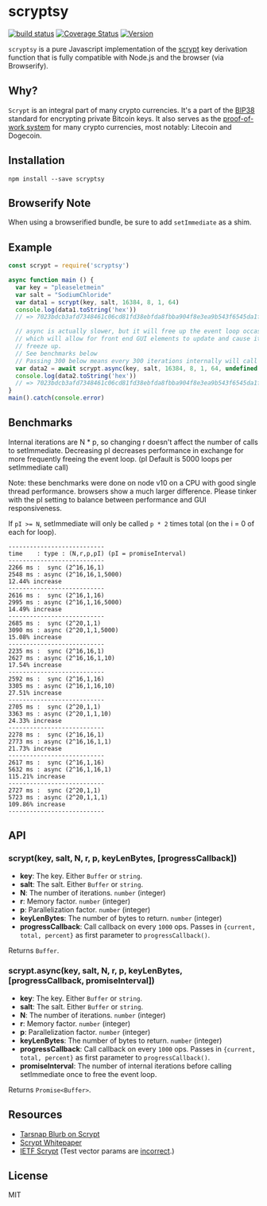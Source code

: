 scryptsy
========

[![build status](https://secure.travis-ci.org/cryptocoinjs/scryptsy.svg)](http://travis-ci.org/cryptocoinjs/scryptsy)
[![Coverage Status](https://img.shields.io/coveralls/cryptocoinjs/scryptsy.svg)](https://coveralls.io/r/cryptocoinjs/scryptsy)
[![Version](http://img.shields.io/npm/v/scryptsy.svg)](https://www.npmjs.org/package/scryptsy)

`scryptsy` is a pure Javascript implementation of the [scrypt][wiki] key derivation function that is fully compatible with Node.js and the browser (via Browserify).


Why?
----

`Scrypt` is an integral part of many crypto currencies. It's a part of the [BIP38](https://github.com/bitcoin/bips/blob/master/bip-0038.mediawiki) standard for encrypting private Bitcoin keys. It also serves as the [proof-of-work system](http://en.wikipedia.org/wiki/Proof-of-work_system) for many crypto currencies, most notably: Litecoin and Dogecoin.



Installation
------------

    npm install --save scryptsy



Browserify Note
------------

When using a browserified bundle, be sure to add `setImmediate` as a shim.



Example
-------

```js
const scrypt = require('scryptsy')

async function main () {
  var key = "pleaseletmein"
  var salt = "SodiumChloride"
  var data1 = scrypt(key, salt, 16384, 8, 1, 64)
  console.log(data1.toString('hex'))
  // => 7023bdcb3afd7348461c06cd81fd38ebfda8fbba904f8e3ea9b543f6545da1f2d5432955613f0fcf62d49705242a9af9e61e85dc0d651e40dfcf017b45575887

  // async is actually slower, but it will free up the event loop occasionally
  // which will allow for front end GUI elements to update and cause it to not
  // freeze up.
  // See benchmarks below
  // Passing 300 below means every 300 iterations internally will call setImmediate once
  var data2 = await scrypt.async(key, salt, 16384, 8, 1, 64, undefined, 300)
  console.log(data2.toString('hex'))
  // => 7023bdcb3afd7348461c06cd81fd38ebfda8fbba904f8e3ea9b543f6545da1f2d5432955613f0fcf62d49705242a9af9e61e85dc0d651e40dfcf017b45575887
}
main().catch(console.error)
```


Benchmarks
-------

Internal iterations are N * p, so changing r doesn't affect the number of calls to setImmediate.
Decreasing pI decreases performance in exchange for more frequently freeing the event loop.
(pI Default is 5000 loops per setImmediate call)

Note: these benchmarks were done on node v10 on a CPU with good single thread performance.
browsers show a much larger difference. Please tinker with the pI setting to balance between
performance and GUI responsiveness.

If `pI >= N`, setImmediate will only be called `p * 2` times total (on the i = 0 of each for loop).

```
---------------------------
time    : type : (N,r,p,pI) (pI = promiseInterval)
---------------------------
2266 ms :  sync (2^16,16,1)
2548 ms : async (2^16,16,1,5000)
12.44% increase
---------------------------
2616 ms :  sync (2^16,1,16)
2995 ms : async (2^16,1,16,5000)
14.49% increase
---------------------------
2685 ms :  sync (2^20,1,1)
3090 ms : async (2^20,1,1,5000)
15.08% increase
---------------------------
2235 ms :  sync (2^16,16,1)
2627 ms : async (2^16,16,1,10)
17.54% increase
---------------------------
2592 ms :  sync (2^16,1,16)
3305 ms : async (2^16,1,16,10)
27.51% increase
---------------------------
2705 ms :  sync (2^20,1,1)
3363 ms : async (2^20,1,1,10)
24.33% increase
---------------------------
2278 ms :  sync (2^16,16,1)
2773 ms : async (2^16,16,1,1)
21.73% increase
---------------------------
2617 ms :  sync (2^16,1,16)
5632 ms : async (2^16,1,16,1)
115.21% increase
---------------------------
2727 ms :  sync (2^20,1,1)
5723 ms : async (2^20,1,1,1)
109.86% increase
---------------------------
```

API
---

### scrypt(key, salt, N, r, p, keyLenBytes, [progressCallback])

- **key**: The key. Either `Buffer` or `string`.
- **salt**: The salt. Either `Buffer` or `string`.
- **N**: The number of iterations. `number` (integer)
- **r**: Memory factor. `number` (integer)
- **p**: Parallelization factor. `number` (integer)
- **keyLenBytes**: The number of bytes to return. `number` (integer)
- **progressCallback**: Call callback on every `1000` ops. Passes in `{current, total, percent}` as first parameter to `progressCallback()`.

Returns `Buffer`.

### scrypt.async(key, salt, N, r, p, keyLenBytes, [progressCallback, promiseInterval])

- **key**: The key. Either `Buffer` or `string`.
- **salt**: The salt. Either `Buffer` or `string`.
- **N**: The number of iterations. `number` (integer)
- **r**: Memory factor. `number` (integer)
- **p**: Parallelization factor. `number` (integer)
- **keyLenBytes**: The number of bytes to return. `number` (integer)
- **progressCallback**: Call callback on every `1000` ops. Passes in `{current, total, percent}` as first parameter to `progressCallback()`.
- **promiseInterval**: The number of internal iterations before calling setImmediate once to free the event loop.

Returns `Promise<Buffer>`.



Resources
---------
- [Tarsnap Blurb on Scrypt][tarsnap]
- [Scrypt Whitepaper](http://www.tarsnap.com/scrypt/scrypt.pdf)
- [IETF Scrypt](https://tools.ietf.org/html/draft-josefsson-scrypt-kdf-00) (Test vector params are [incorrect](https://twitter.com/dchest/status/247734446881640448).)


License
-------

MIT


[wiki]: http://en.wikipedia.org/wiki/Scrypt
[tarsnap]: http://www.tarsnap.com/scrypt.html
